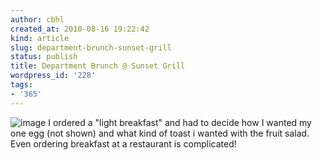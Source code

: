 ```yaml
---
author: cbhl
created_at: 2010-08-16 19:22:42
kind: article
slug: department-brunch-sunset-grill
status: publish
title: Department Brunch @ Sunset Grill
wordpress_id: '228'
tags:
- '365'
---
```


![image](http://images.azuresky.ca/blog/wp-content/uploads/2010/08/wpid-IMG_20100816_123302.jpg)
I ordered a "light breakfast" and had to decide how I wanted my one egg
(not shown) and what kind of toast i wanted with the fruit salad. Even
ordering breakfast at a restaurant is complicated!
